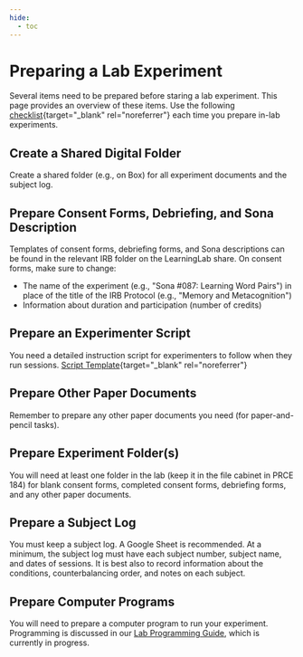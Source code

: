 ```yaml
---
hide:
  - toc
---
```


# Preparing a Lab Experiment

Several items need to be prepared before staring a lab experiment. This page provides an overview of these items. Use the following [checklist](../../downloads/checklist_PreparingLabExperiments.pdf){target="_blank" rel="noreferrer"} each time you prepare in-lab experiments. 

## Create a Shared Digital Folder

Create a shared folder (e.g., on Box) for all experiment documents and the subject log.

## Prepare Consent Forms, Debriefing, and Sona Description

Templates of consent forms, debriefing forms, and Sona descriptions can be found in the relevant IRB folder on the LearningLab share. On consent forms, make sure to change:

* The name of the experiment (e.g., "Sona #087: Learning Word Pairs") in place of the title of the IRB Protocol (e.g., "Memory and Metacognition")
* Information about duration and participation (number of credits)

## Prepare an Experimenter Script

You need a detailed instruction script for experimenters to follow when they run sessions. [Script Template](../../downloads/390-Script.pdf){target="_blank" rel="noreferrer"}

## Prepare Other Paper Documents

Remember to prepare any other paper documents you need (for paper-and-pencil tasks).

## Prepare Experiment Folder(s)

You will need at least one folder in the lab (keep it in the file cabinet in PRCE 184) for blank consent forms, completed consent forms, debriefing forms, and any other paper documents. 

## Prepare a Subject Log

You must keep a subject log. A Google Sheet is recommended. At a minimum, the subject log must have each subject number, subject name, and dates of sessions. It is best also to record information about the conditions, counterbalancing order, and notes on each subject.

## Prepare Computer Programs

You will need to prepare a computer program to run your experiment. Programming is discussed in our [Lab Programming Guide](getting-started.md), which is currently in progress. 

